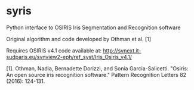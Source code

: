 # syris
Python interface to OSIRIS Iris Segmentation and Recognition software

Original algorithm and code developed by Othman et al. [1]

Requires OSIRIS v4.1 code available at: http://svnext.it-sudparis.eu/svnview2-eph/ref_syst/Iris_Osiris_v4.1/

[1]. Othman, Nadia, Bernadette Dorizzi, and Sonia Garcia-Salicetti. "Osiris: An open source iris recognition software." Pattern Recognition Letters 82 (2016): 124-131.
